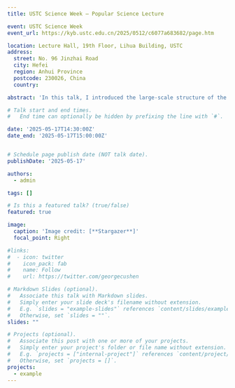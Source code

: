 ```yaml
---
title: USTC Science Week – Popular Science Lecture

event: USTC Science Week
event_url: https://kyb.ustc.edu.cn/2025/0512/c6077a683682/page.htm

location: Lecture Hall, 19th Floor, Lihua Building, USTC
address:
  street: No. 96 Jinzhai Road
  city: Hefei
  region: Anhui Province
  postcode: 230026, China
  country: 

abstract: 'In this talk, I introduced the large-scale structure of the universe as well as the formation and evolution of galaxies.'

# Talk start and end times.
#   End time can optionally be hidden by prefixing the line with `#`.

date: '2025-05-17T14:30:00Z'
date_end: '2025-05-17T15:00:00Z'


# Schedule page publish date (NOT talk date).
publishDate: '2025-05-17'

authors:
  - admin

tags: []

# Is this a featured talk? (true/false)
featured: true

image:
  caption: 'Image credit: [**Stargazer**]'
  focal_point: Right

#links:
#  - icon: twitter
#    icon_pack: fab
#    name: Follow
#    url: https://twitter.com/georgecushen

# Markdown Slides (optional).
#   Associate this talk with Markdown slides.
#   Simply enter your slide deck's filename without extension.
#   E.g. `slides = "example-slides"` references `content/slides/example-slides.md`.
#   Otherwise, set `slides = ""`.
slides: ""

# Projects (optional).
#   Associate this post with one or more of your projects.
#   Simply enter your project's folder or file name without extension.
#   E.g. `projects = ["internal-project"]` references `content/project/deep-learning/index.md`.
#   Otherwise, set `projects = []`.
projects:
  - example
---
```

